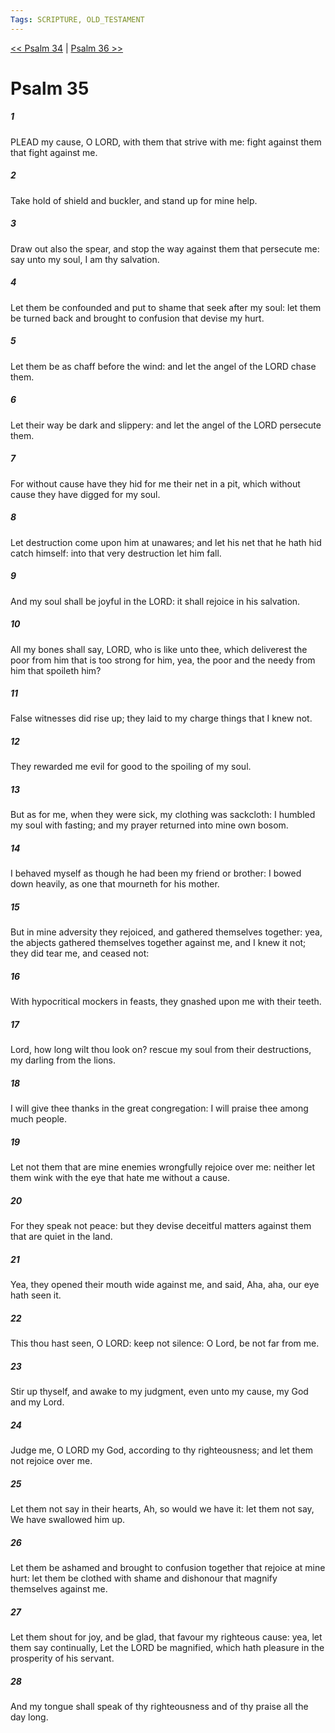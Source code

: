 ```yaml
---
Tags: SCRIPTURE, OLD_TESTAMENT
---
```


[<< Psalm 34](OLD_TESTAMENT/19_Psalms/Psalm_34.md) | [Psalm 36 >>](OLD_TESTAMENT/19_Psalms/Psalm_36.md)

# Psalm 35

##### 1
 PLEAD my cause, O LORD, with them that strive with me: fight against them that fight against me.
##### 2
 Take hold of shield and buckler, and stand up for mine help.
##### 3
 Draw out also the spear, and stop the way against them that persecute me: say unto my soul, I am thy salvation.
##### 4
 Let them be confounded and put to shame that seek after my soul: let them be turned back and brought to confusion that devise my hurt.
##### 5
 Let them be as chaff before the wind: and let the angel of the LORD chase them.
##### 6
 Let their way be dark and slippery: and let the angel of the LORD persecute them.
##### 7
 For without cause have they hid for me their net in a pit, which without cause they have digged for my soul.
##### 8
 Let destruction come upon him at unawares; and let his net that he hath hid catch himself: into that very destruction let him fall.
##### 9
 And my soul shall be joyful in the LORD: it shall rejoice in his salvation.
##### 10
 All my bones shall say, LORD, who is like unto thee, which deliverest the poor from him that is too strong for him, yea, the poor and the needy from him that spoileth him?
##### 11
 False witnesses did rise up; they laid to my charge things that I knew not.
##### 12
 They rewarded me evil for good to the spoiling of my soul.
##### 13
 But as for me, when they were sick, my clothing was sackcloth: I humbled my soul with fasting; and my prayer returned into mine own bosom.
##### 14
 I behaved myself as though he had been my friend or brother: I bowed down heavily, as one that mourneth for his mother.
##### 15
 But in mine adversity they rejoiced, and gathered themselves together: yea, the abjects gathered themselves together against me, and I knew it not; they did tear me, and ceased not:
##### 16
 With hypocritical mockers in feasts, they gnashed upon me with their teeth.
##### 17
 Lord, how long wilt thou look on?  rescue my soul from their destructions, my darling from the lions.
##### 18
 I will give thee thanks in the great congregation: I will praise thee among much people.
##### 19
 Let not them that are mine enemies wrongfully rejoice over me: neither let them wink with the eye that hate me without a cause.
##### 20
 For they speak not peace: but they devise deceitful matters against them that are quiet in the land.
##### 21
 Yea, they opened their mouth wide against me, and said, Aha, aha, our eye hath seen it.
##### 22
 This thou hast seen, O LORD: keep not silence: O Lord, be not far from me.
##### 23
 Stir up thyself, and awake to my judgment, even unto my cause, my God and my Lord.
##### 24
 Judge me, O LORD my God, according to thy righteousness; and let them not rejoice over me.
##### 25
 Let them not say in their hearts, Ah, so would we have it: let them not say, We have swallowed him up.
##### 26
 Let them be ashamed and brought to confusion together that rejoice at mine hurt: let them be clothed with shame and dishonour that magnify themselves against me.
##### 27
 Let them shout for joy, and be glad, that favour my righteous cause: yea, let them say continually, Let the LORD be magnified, which hath pleasure in the prosperity of his servant.
##### 28
 And my tongue shall speak of thy righteousness and of thy praise all the day long.
